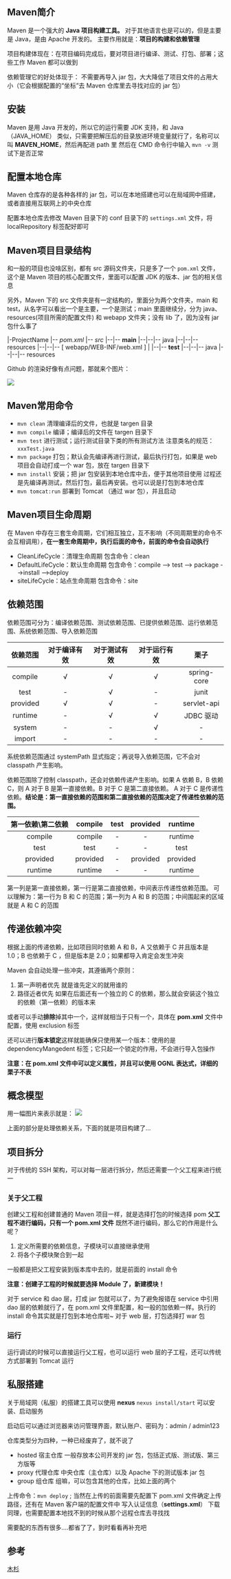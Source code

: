 ## Maven简介

Maven 是一个强大的 **Java 项目构建工具。** 对于其他语言也是可以的，但是主要是 Java，是由 Apache 开发的。
主要作用就是：**项目的构建和依赖管理**

项目构建体现在：在项目编码完成后，要对项目进行编译、测试、打包、部署；这些工作 Maven 都可以做到

依赖管理它的好处体现于：
不需要再导入 jar 包，大大降低了项目文件的占用大小（它会根据配置的“坐标”去 Maven 仓库里去寻找对应的 jar 包）

## 安装

Maven 是用 Java 开发的，所以它的运行需要 JDK 支持，和 Java（JAVA_HOME） 类似，只需要把解压后的目录放进环境变量就行了，名称可以叫 **MAVEN_HOME**，然后再配进 path 里
然后在 CMD 命令行中输入 `mvn -v` 测试下是否正常

## 配置本地仓库

Maven 仓库存的是各种各样的 jar 包，可以在本地搭建也可以在局域网中搭建，或者直接用互联网上的中央仓库

配置本地仓库去修改 Maven 目录下的 conf 目录下的 `settings.xml` 文件，将 localRepository 标签配好即可

## Maven项目目录结构

和一般的项目也没啥区别，都有 src 源码文件夹，只是多了一个 `pom.xml` 文件，这个是 Maven 项目的核心配置文件，里面可以配置 JDK 的版本、jar 包的相关信息

另外，Maven 下的 src 文件夹是有一定结构的，里面分为两个文件夹，main 和 test，从名字可以看出一个是主要，一个是测试；main 里面继续分，分为 java、resources(项目所需的配置文件) 和 webapp 文件夹；没有 lib 了，因为没有 jar 包什么事了

|-ProjectName
|-- *pom.xml*
|-- *src*
|--|-- **main**
|--|--|-- java
|--|--|-- resources
|--|--|-- [ webapp/WEB-INF/web.xml ]
|
|--|-- **test**
|--|--|-- java
|--|--|-- resources

Github 的渲染好像有点问题，那就来个图片：

![](../img/maven.png)

## Maven常用命令

-   `mvn clean` 清理编译后的文件，也就是 targen 目录
-   `mvn compile` 编译；编译后的文件在 targen 目录下
-   `mvn test` 进行测试；运行测试目录下类的所有测试方法
    注意类名的规范：`xxxTest.java`
-   `mvn package` 打包；默认会先编译再进行测试，最后执行打包，如果是 web 项目会自动打成一个 war 包，放在 targen 目录下
-   `mvn install` 安装；把 jar 包安装到本地仓库中去，便于其他项目使用
    过程还是先编译再测试，然后打包，最后再安装。也可以说是打包到本地仓库
-   `mvn tomcat:run` 部署到 Tomcat （通过 war 包），并且启动

## Maven项目生命周期

在 Maven 中存在三套生命周期，它们相互独立，互不影响（不同周期里的命令不会互相调用），**在一套生命周期中，执行后面的命令，前面的命令会自动执行**

-   CleanLifeCycle：清理生命周期
    包含命令：clean
-   DefaultLifeCycle：默认生命周期
    包含命令：compile --> test --> package -->install -->deploy
-   siteLifeCycle：站点生命周期
    包含命令：site

## 依赖范围

依赖范围可分为：编译依赖范围、测试依赖范围、已提供依赖范围、运行依赖范围、系统依赖范围、导入依赖范围

|   依赖范围   | 对于编译有效 | 对于测试有效 | 对于运行有效 |     栗子      |
| :------: | :----: | :----: | :----: | :---------: |
| compile  |   √    |   √    |   √    | spring-core |
|   test   |   -    |   √    |   -    |    junit    |
| provided |   √    |   √    |   -    | servlet-api |
| runtime  |   -    |   √    |   √    |   JDBC 驱动   |
|  system  |   -    |   -    |   √    |      -      |
|  import  |   -    |   -    |   -    |      -      |

系统依赖范围通过 systemPath 显式指定；再说导入依赖范围，它不会对 classpath 产生影响。

依赖范围除了控制 classpath，还会对依赖传递产生影响。如果 A 依赖 B，B 依赖 C，则 A 对于 B 是第一直接依赖。B 对于 C 是第二直接依赖。 A 对于 C 是传递性依赖。**结论是：第一直接依赖的范围和第二直接依赖的范围决定了传递性依赖的范围。**

| 第一依赖\第二依赖 | compile  | test | provided | runtime  |
| :-------: | :------: | :--: | :------: | :------: |
|  compile  | compile  |  -   |    -     | runtime  |
|   test    |   test   |  -   |    -     |   test   |
| provided  | provided |  -   | provided | provided |
|  runtime  | runtime  |  -   |    -     | runtime  |

第一列是第一直接依赖，第一行是第二直接依赖，中间表示传递性依赖范围。
可以理解为：第一行为 B 和 C 的范围；第一列为 A 和 B 的范围；中间围起来的区域就是 A 和 C 的范围

## 传递依赖冲突

根据上面的传递依赖，比如项目同时依赖 A 和 B，A 又依赖于 C 并且版本是 1.0；B 也依赖于 C ，但是版本是 2.0；如果都导入肯定会发生冲突

Maven 会自动处理一些冲突，其遵循两个原则：

1.  第一声明者优先
    就是谁先定义的就用谁的
2.  路径近者优先
    如果在后面还有一个独立的 C 的依赖，那么就会安装这个独立的依赖（第一依赖）的版本来

或者可以手动**排除**掉其中一个，这样就相当于只有一个，具体在 **pom.xml** 文件中配置，使用 exclusion 标签

还可以进行**版本锁定**这样就能确保只使用某一个版本：使用的是 dependencyMangedent 标签；它只起一个锁定的作用，不会进行导入包操作

**注意：在 pom.xml 文件中可以定义属性，并且可以使用 OGNL 表达式，详细的栗子不表**

## 概念模型

用一幅图片来表示就是：
![](../img/maven概念模型.png)

上面的部分是处理依赖关系，下面的就是项目构建了...

## 项目拆分

对于传统的 SSH 架构，可以对每一层进行拆分，然后还需要一个父工程来进行统一

### 关于父工程

创建父工程和创建普通的 Maven 项目一样，就是选择打包的时候选择 pom
**父工程不进行编码，只有一个 pom.xml 文件**
既然不进行编码，那么它的作用是什么呢？

1.  定义所需要的依赖信息，子模块可以直接继承使用
2.  将各个子模块聚合到一起

一般都是把父工程安装到版本库中去的，就是前面的 install 命令

**注意：创建子工程的时候就要选择 Module 了，新建模块！**

对于 service 和 dao 层，打成 jar 包就可以了，为了避免报错在 service 中引用 dao 层的依赖就行了，在 pom.xml 文件里配置，和一般的加依赖一样。执行的 install 命令其实就是打包到本地仓库啦~
对于 web 层，打包选择打 war 包

### 运行

运行调试的时候可以直接运行父工程，也可以运行 web 层的子工程，还可以传统方式部署到 Tomcat 运行

## 私服搭建

关于局域网（私服）的搭建工具可以使用 **nexus**
`nexus install/start` 可以安装、启动服务

启动后可以通过浏览器来访问管理界面，默认账户、密码为：admin / admin123

仓库类型分为四种，一种已经废弃了，就不说了

-   hosted 宿主仓库
    一般存放本公司开发的 jar 包，包括正式版、测试版、第三方版等
-   proxy 代理仓库
    中央仓库（主仓库）以及 Apache 下的测试版本 jar 包
-   group 组仓库
    组嘛，可以包含其他的仓库，比如上面的两个

上传命令：`mvn deploy` ; 
当然在上传的前面需要先配置下 pom.xml 文件确定上传路径，还有在 Maven 客户端的配置文件中 写入认证信息（**settings.xml**）
下载同理，也需要配置本地找不到的时候从那个远程仓库去寻找找

需要配的东西有很多....都省了了，到时看看再补充吧

## 参考

[木杉](http://mushanshitiancai.github.io/2016/07/29/java/%E8%AF%B4%E8%AF%B4maven%E4%BE%9D%E8%B5%96%E5%86%B2%E7%AA%81-%E4%BE%9D%E8%B5%96%E8%B0%83%E8%A7%A3-%E4%BE%9D%E8%B5%96%E4%BC%A0%E9%80%92%E5%92%8C%E4%BE%9D%E8%B5%96%E8%8C%83%E5%9B%B4/)